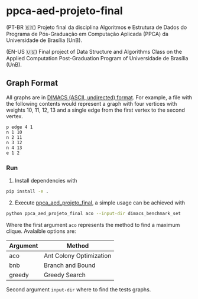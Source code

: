 # ppca-aed-projeto-final

(PT-BR :brazil:)
Projeto final da disciplina Algoritmos e Estrutura de Dados do Programa de Pós-Graduação em Computação Aplicada (PPCA) da Universidade de Brasília (UnB).

(EN-US :us:)
Final project of Data Structure and Algorithms Class on the Applied Computation Post-Graduation Program of Universidade de Brasília (UnB).

## Graph Format

All graphs are in [DIMACS (ASCII, undirected) format](http://dimacs.rutgers.edu/pub/challenge/graph/doc/ccformat.tex).
For example, a file with the following contents would represent a graph with four
vertices with weights 10, 11, 12, 13 and a single edge from the first vertex
to the second vertex.

    p edge 4 1
    n 1 10
    n 2 11
    n 3 12
    n 4 13
    e 1 2

### Run

1. Install dependencies with

```bash
pip install -e .
```

2. Execute [ppca_aed_projeto_final](ppca_aed_projeto_final), a simple usage can be achieved with

```bash
python ppca_aed_projeto_final aco --input-dir dimacs_benchmark_set
```

Where the first argument `aco` represents the method to find a maximum clique. Avalaible options are:

| Argument    | Method |
| ----------- | ----------------------- |
| aco         | Ant Colony Optimization |
| bnb         | Branch and Bound        |
| greedy      | Greedy Search           |

Second argument `input-dir` where to find the tests graphs.